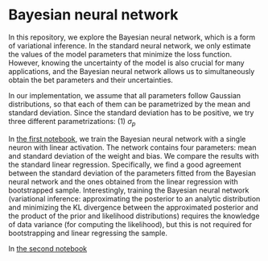 # Bayesian neural network

In this repository, we explore the Bayesian neural network,
which is a form of variational inference. In the standard
neural network, we only estimate the values of the model
parameters that minimize the loss function. However, knowing
the uncertainty of the model is also crucial for many applications,
and the Bayesian neural network allows us to simultaneously
obtain the bet parameters and their uncertainties.

In our implementation, we assume that all parameters follow
Gaussian distributions, so that each of them can be parametrized
by the mean and standard deviation. Since the standard deviation
has to be positive, we try three different parametrizations:
(1) $\sigma_p$


In [the first notebook](linear_regression.ipynb), we train the
Bayesian neural network with a single neuron with linear activation.
The network contains four parameters: mean and standard deviation
of the weight and bias. We compare the results with the standard
linear regression. Specifically, we find a good agreement between
the standard deviation of the parameters fitted from the Bayesian
neural network and the ones obtained from the linear regression
with bootstrapped sample. Interestingly, training the Bayesian
neural network (variational inference: approximating the posterior
to an analytic distribution and minimizing the KL divergence between
the approximated posterior and the product of the prior and likelihood
distributions) requires the knowledge of data variance (for computing
the likelihood), but this is not required for bootstrapping and
linear regressing the sample.

In [the second notebook](nonlinear_regression.ipynb)


